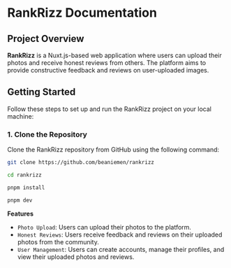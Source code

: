 # RankRizz Documentation

## Project Overview

**RankRizz** is a Nuxt.js-based web application where users can upload their photos and receive honest reviews from others. The platform aims to provide constructive feedback and reviews on user-uploaded images.

## Getting Started

Follow these steps to set up and run the RankRizz project on your local machine:

### 1. Clone the Repository

Clone the RankRizz repository from GitHub using the following command:

```bash
git clone https://github.com/beaniemen/rankrizz
```

```bash
cd rankrizz
```

```bash
pnpm install
```

```bash
pnpm dev
```

**Features**
- `Photo Upload`: Users can upload their photos to the platform.
- `Honest Reviews`: Users receive feedback and reviews on their uploaded photos from the community.
- `User Management`: Users can create accounts, manage their profiles, and view their uploaded photos and reviews.